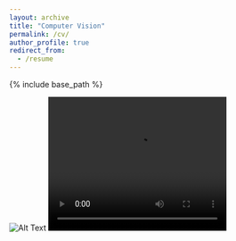 ```yaml
---
layout: archive
title: "Computer Vision"
permalink: /cv/
author_profile: true
redirect_from:
  - /resume
---
```


{% include base_path %}


![Alt Text](http://m-a-c-e.github.io/website/files/orlaco2.gif)
<video width="320" height="240" controls>
<source src="http://m-a-c-e.github.io/website/files/control.mp4">
Your browser does not support this awesome video title.
</video>

